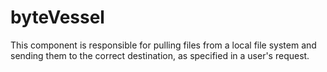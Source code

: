 # byteVessel

This component is responsible for pulling files from a local file system and sending them to the correct destination, as specified in a user's request.

